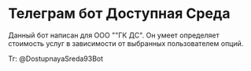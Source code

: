 # Телеграм бот Доступная Среда
Данный бот написан для ООО ""ГК ДС". Он умеет определяет стоимость услуг в зависимости от выбранных пользователем опций.

Тг: @DostupnayaSreda93Bot

